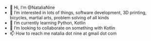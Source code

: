 - 👋 Hi, I’m @NataliaNine
- 👀 I’m interested in lots of things, software development, 3D printing, bicycles, martial arts, problem solving of all kinds
- 🌱 I’m currently learning Python, Kotlin
- 💞️ I’m looking to collaborate on something with Kotlin
- 📫 How to reach me natalia dot nine at gmail dot com

<!---
NataliaNine/NataliaNine is a ✨ special ✨ repository because its `README.md` (this file) appears on your GitHub profile.
You can click the Preview link to take a look at your changes.
--->
